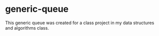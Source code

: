 # generic-queue

This generic queue was created for a class project in my data structures and algorithms class.
